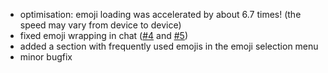 - optimisation: emoji loading was accelerated by about 6.7 times! (the speed may vary from device to device)
- fixed emoji wrapping in chat ([#4](https://github.com/aratakileo/emogg/issues/4) and [#5](https://github.com/aratakileo/emogg/issues/5))
- added a section with frequently used emojis in the emoji selection menu
- minor bugfix
